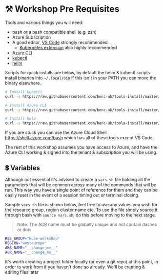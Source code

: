 # ⚒️ Workshop Pre Requisites

Tools and various things you will need:

- bash or a bash compatible shell (e.g. zsh)
- Azure Subscription
- A good editor, [VS Code](https://code.visualstudio.com/) strongly recommended
  - [Kubernetes extension](https://marketplace.visualstudio.com/items?itemName=ms-kubernetes-tools.vscode-kubernetes-tools) also highly recommended
- [Azure CLI](https://aka.ms/azure-cli)
- [kubectl](https://kubernetes.io/docs/tasks/tools/install-kubectl-linux/)
- [helm](https://helm.sh/docs/intro/install/)

Scripts for quick installs are below, by default the helm & kubectl scripts install binaries into `~/.local/bin` if this isn't in your PATH you can move the binary elsewhere.

```bash
# Install kubectl
curl -s https://raw.githubusercontent.com/benc-uk/tools-install/master/kubectl.sh | bash

# Install Azure CLI
curl -s https://raw.githubusercontent.com/benc-uk/tools-install/master/azure-cli.sh | bash

# Install helm
curl -s https://raw.githubusercontent.com/benc-uk/tools-install/master/helm.sh | bash
```

If you are stuck you can use the Azure Cloud Shell https://shell.azure.com/bash which has all of these tools except VS Code.

The rest of this workshop assumes you have access to Azure, and have the Azure CLI working & signed into the tenant & subscription you will be using.

## 💲 Variables

Although not essential it's advised to create a `vars.sh` file holding all the parameters that will be common across many of the commands that will be run. This way you have a single point of reference for them and they can be easily reset in the event of a session timing out or terminal closing.

Sample `vars.sh` file is shown below, feel free to use any values you wish for the resource group, region cluster name etc. To use the file simply source it through bash with `source vars.sh`, do this before moving to the next stage. 

> Note. The ACR name must be globally unique and not contain dashes or dots
> 
```bash
RES_GROUP="kube-workshop"
REGION="westeurope"
AKS_NAME="__change_me__"
ACR_NAME="__change_me__"
```

It's worth creating a project folder locally (or even a git repo) at this point, in order to work from if you haven't done so already. We'll be creating & editing files later

